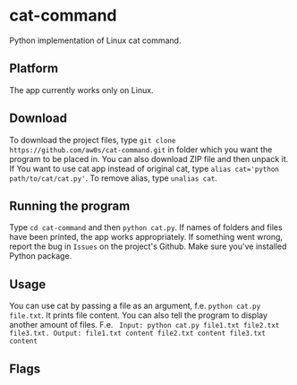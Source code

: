 # cat-command
Python implementation of Linux cat command.

## Platform
The app currently works only on Linux.

## Download
To download the project files, type `git clone https://github.com/aw0s/cat-command.git` in folder which you want the program to be placed in. You can also download ZIP file and then unpack it.
If You want to use cat app instead of original cat, type `alias cat='python path/to/cat/cat.py'`. To remove alias, type `unalias cat`.

## Running the program
Type `cd cat-command` and then `python cat.py`. If names of folders and files have been printed, the app works appropriately. If something went wrong, report the bug in `Issues` on the project's Github. Make sure you've installed Python package.

## Usage
You can use cat by passing a file as an argument, f.e. `python cat.py file.txt`. It prints file content. You can also tell the program to display another amount of files. F.e. ```
Input: python cat.py file1.txt file2.txt file3.txt.
Output:
file1.txt content
file2.txt content
file3.txt content```

## Flags
